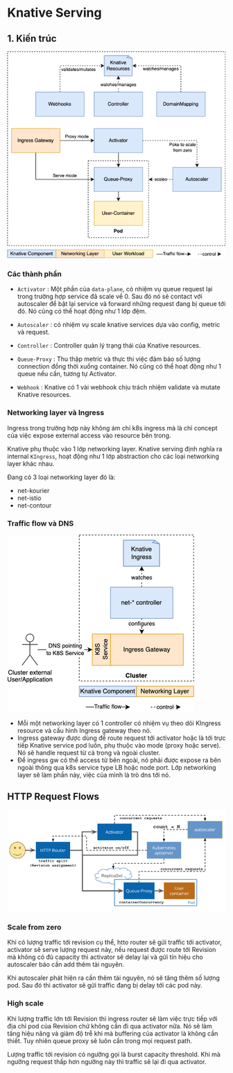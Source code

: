 # Knative Serving

## 1. Kiến trúc

<img src="../images/serving-architecture.png">

### Các thành phần

- `Activator` : Một phần của `data-plane`, có nhiệm vụ queue request lại trong trường hợp service đã scale về 0. Sau đó nó sẽ contact với autoscaler để bật lại service và forward những request đang bị queue tới đó. Nó cũng có thể hoạt động như 1 lớp đệm.

- `Autoscaler` : có nhiệm vụ scale knative services dựa vào config, metric và request.

- `Controller` : Controller quản lý trạng thái của Knative resources.

- `Queue-Proxy` : Thu thập metric và thực thi việc đảm bảo số lượng connection đồng thời xuống container. Nó cũng có thể hoạt động như 1 queue nếu cần, tương tự Activator.

- `Webhook` : Knative có 1 vài webhook chịu trách nhiệm validate và mutate Knative resources.

### Networking layer và Ingress

Ingress trong trường hợp này không ám chỉ k8s ingress mà là chỉ concept của việc expose external access vào resource bên trong.

Knative phụ thuộc vào 1 lớp networking layer. Knative serving định nghĩa ra internal `KIngress`, hoạt động như 1 lớp abstraction cho các loại networking layer khác nhau.

Đang có 3 loại networking layer đó là:

- net-kourier
- net-istio
- net-contour

### Traffic flow và DNS

<img src="../images/serving-architecture-ingress.png">

- Mỗi một networking layer có 1 controller có nhiệm vụ theo dõi KIngress resource và cấu hình Ingress gateway theo nó.
- Ingress gateway được dùng để route request tới activator hoặc là tới trực tiếp Knative service pod luôn, phụ thuộc vào mode (proxy hoặc serve). Nó sẽ handle request từ cả trong và ngoài cluster.
- Để ingress gw có thể access từ bên ngoài, nó phải được expose ra bên ngoài thông qua k8s service type LB hoặc node port. Lớp networking layer sẽ làm phần này, việc của mình là trỏ dns tới nó.

## HTTP Request Flows

<img src="../images/request-flow.png">

### Scale from zero

Khi có lượng traffic tới revision cụ thể, htto router sẽ gửi traffic tới activator, activator sẽ serve lượng request này, nếu request được route tới Revision mà không có đủ capacity thì activator sẽ delay lại và gửi tín hiệu cho autoscaler báo cần add thêm tài nguyên.

Khi autoscaler phát hiện ra cần thêm tài nguyên, nó sẽ tăng thêm số lượng pod. Sau đó thì activator sẽ gửi traffic đang bị delay tới các pod này.

### High scale

Khi lượng traffic lớn tới Revision thì ingress router sẽ làm việc trực tiếp với địa chỉ pod của Revision chứ không cần đi qua activator nữa. Nó sẽ làm tăng hiệu năng và giảm độ trễ khi mà buffering của activator là không cần thiết. Tuy nhiên queue proxy sẽ luôn cần trong mọi request path.

Lượng traffic tới revision có ngưỡng gọi là burst capacity threshold. Khi mà ngưỡng request thấp hơn ngưỡng này thì traffic sẽ lại đi qua activator.
